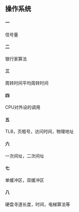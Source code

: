 ## 操作系统

#### 一
信号量
#### 二
银行家算法
#### 三
周转时间平均周转时间
#### 四
CPU对外设的调用
#### 五
TLB，页框号，访问时间，物理地址
#### 六
一次间址，二次间址
#### 七
单缓冲区，双缓冲区
#### 八
硬盘寻道长度，时间，电梯算法等